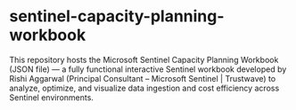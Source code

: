 # sentinel-capacity-planning-workbook
This repository hosts the Microsoft Sentinel Capacity Planning Workbook (JSON file) — a fully functional interactive Sentinel workbook developed by Rishi Aggarwal (Principal Consultant – Microsoft Sentinel | Trustwave) to analyze, optimize, and visualize data ingestion and cost efficiency across Sentinel environments.
